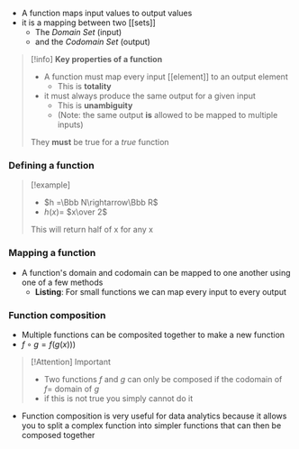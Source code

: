 - A function maps input values to output values
- it is a mapping between two [[sets]]
	- The *Domain Set* (input)
	- and the *Codomain Set* (output)

> [!info] **Key properties of a function**
> - A function must map every input [[element]] to an output element
> 	- This is **totality**
> - it must always produce the same output for a given input
> 	- This is **unambiguity**
> 	- (Note: the same output **is** allowed to be mapped to multiple inputs)
> 
> They **must** be true for a *true* function
### Defining a function
> [!example]
> - $h =\Bbb N\rightarrow\Bbb R$
>- $h(x) =$ $x\over 2$
>
>This will return half of x for any x
### Mapping a function
- A function's domain and codomain can be mapped to one another using one of a few methods
	- **Listing**: For small functions we can map every input to every output

### Function composition
- Multiple functions can be composited together to make a new function
- $f\circ g = f(g(x)))$

> [!Attention] Important
> - Two functions $f$ and $g$ can only be composed if the codomain of $f =$ domain of $g$
> - if this is not true you simply cannot do it

- Function composition is very useful for data analytics because it allows you to split a complex function into simpler functions that can then be composed together
